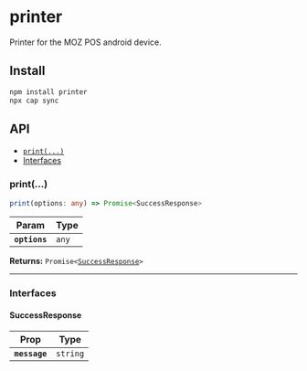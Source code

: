 # printer

Printer for the MOZ POS android device.

## Install

```bash
npm install printer
npx cap sync
```

## API

<docgen-index>

- [`print(...)`](#print)
- [Interfaces](#interfaces)

</docgen-index>

<docgen-api>
<!--Update the source file JSDoc comments and rerun docgen to update the docs below-->

### print(...)

```typescript
print(options: any) => Promise<SuccessResponse>
```

| Param         | Type             |
| ------------- | ---------------- |
| **`options`** | <code>any</code> |

**Returns:** <code>Promise&lt;<a href="#successresponse">SuccessResponse</a>&gt;</code>

---

### Interfaces

#### SuccessResponse

| Prop          | Type                |
| ------------- | ------------------- |
| **`message`** | <code>string</code> |

</docgen-api>
